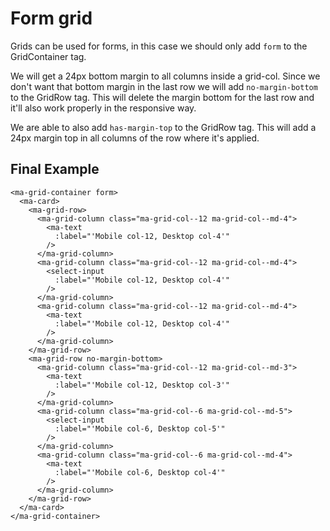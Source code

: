 # Form grid

Grids can be used for forms, in this case we should only add `form` to the GridContainer tag.

We will get a 24px bottom margin to all columns inside a grid-col.
Since we don't want that bottom margin in the last row we will add `no-margin-bottom` to the GridRow tag. This will delete the margin bottom for the last row and it'll also work properly in the responsive way.

We are able to also add `has-margin-top` to the GridRow tag. This will add a 24px margin top in all columns of the row where it's applied.


## Final Example

```livescript
<ma-grid-container form>
  <ma-card>
    <ma-grid-row>
      <ma-grid-column class="ma-grid-col--12 ma-grid-col--md-4">
        <ma-text
          :label="'Mobile col-12, Desktop col-4'"
        />
      </ma-grid-column>
      <ma-grid-column class="ma-grid-col--12 ma-grid-col--md-4">
        <select-input
          :label="'Mobile col-12, Desktop col-4'"
        />
      </ma-grid-column>
      <ma-grid-column class="ma-grid-col--12 ma-grid-col--md-4">
        <ma-text
          :label="'Mobile col-12, Desktop col-4'"
        />
      </ma-grid-column>
    </ma-grid-row>
    <ma-grid-row no-margin-bottom>
      <ma-grid-column class="ma-grid-col--12 ma-grid-col--md-3">
        <ma-text
          :label="'Mobile col-12, Desktop col-3'"
        />
      </ma-grid-column>
      <ma-grid-column class="ma-grid-col--6 ma-grid-col--md-5">
        <select-input
          :label="'Mobile col-6, Desktop col-5'"
        />
      </ma-grid-column>
      <ma-grid-column class="ma-grid-col--6 ma-grid-col--md-4">
        <ma-text
          :label="'Mobile col-6, Desktop col-4'"
        />
      </ma-grid-column>
    </ma-grid-row>
  </ma-card>
</ma-grid-container>
```
